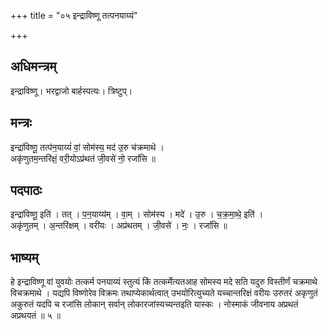 +++
title = "०५ इन्द्राविष्णू तत्पनयाय्यं"

+++
## अधिमन्त्रम्
इन्द्राविष्णू। भरद्वाजो बार्हस्पत्यः। त्रिष्टुप्।

## मन्त्रः
इन्द्रा॑विष्णू॒ तत्प॑न॒याय्यं॑ वां॒ सोम॑स्य॒ मद॑ उ॒रु च॑क्रमाथे ।  
अकृ॑णुतम॒न्तरि॑क्षं॒ वरी॒योऽप्र॑थतं जी॒वसे॑ नो॒ रजां॑सि ॥

## पदपाठः
इन्द्रा॑विष्णू॒ इति॑ । तत् । प॒न॒याय्य॑म् । वा॒म् । सोम॑स्य । मदे॑ । उ॒रु । च॒क्र॒मा॒थे॒ इति॑ ।  
अकृ॑णुतम् । अ॒न्तरि॑क्षम् । वरी॑यः । अप्र॑थतम् । जी॒वसे॑ । नः॒ । रजां॑सि ॥

## भाष्यम्
हे इन्द्राविष्णू वां युवयोः तत्कर्म पनयाय्यं स्तुत्यं किं तत्कर्मेत्यतआह सोमस्य मदे सति यदुरु विस्तीर्णं चक्रमाथे विचक्रमाथे । यद्यपि विष्णोरेव विक्रमः तथाप्येकार्थत्वात् उभयोरित्युच्यते यच्चान्तरिक्षं वरीयः उरुतरं अकृणुतं अकुरुतं यदपि च रजांसि लोकान् सर्वान् लोकारजांस्यच्यन्तइति यास्कः । नोस्माकं जीवनाय अप्रथतं अप्रथयतं ॥ ५ ॥